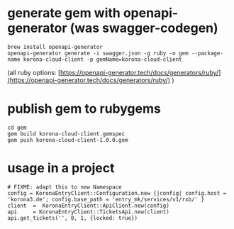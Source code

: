 # generate gem with openapi-generator (was swagger-codegen)
```
brew install openapi-generator
openapi-generator generate -i swagger.json -g ruby -o gem --package-name korona-cloud-client -p gemName=korona-cloud-client
```
(all ruby options:  [https://openapi-generator.tech/docs/generators/ruby/](https://openapi-generator.tech/docs/generators/ruby/) )

# publish gem to rubygems
```
cd gem
gem build korona-cloud-client.gemspec
gem push korona-cloud-client-1.0.0.gem
```

# usage in a project
```
# FIXME: adapt this to new Namespace
config = KoronaEntryClient::Configuration.new {|config| config.host = 'korona3.de'; config.base_path = 'entry_mk/services/v1/rxb/' }
client  =  KoronaEntryClient::ApiClient.new(config)
api     = KoronaEntryClient::TicketsApi.new(client)
api.get_tickets('', 0, 1, {locked: true})
```
